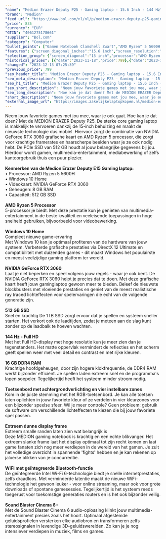 ```yaml
---
"name": "Medion Erazer Deputy P25 - Gaming laptop - 15.6 Inch - 144 Hz"
"brand": "Medion"
"feed_url": "https://www.bol.com/nl/nl/p/medion-erazer-deputy-p25-gaming-laptop-15-6-inch-144-hz/9300000065110778"
"price": 835
"currency": "EUR"
"GTIN": "4061275178661"
"supplier": "Bol.com"
"category": "Computer"
"bullet_points": ["Gamen Notebook Clamshell Zwart","AMD Ryzen™ 5 5600H 3,3 GHz","39,6 cm (15.6\") Full HD 1920 x 1080 Pixels IPS LED backlight 16:9","8 GB DDR4-SDRAM 3200 MHz 1 x 8 GB","512 GB SSD","NVIDIA GeForce RTX 3060 6 GB AMD Radeon Graphics","Wi-Fi 6 (802.11ax) Bluetooth 5.1","Lithium-Ion (Li-Ion) 4 uur 230 W","Windows 11 Home 64-bit"]
"features": {"screen_diagonal_inches":"15.6 inch","screen_resolution":"1920 x 1080 Pixels","processor_family":"AMD Ryzen™ 5","memory_size":"8 GB","memory_type":"DDR4-SDRAM","total_storage_space":"512 GB","graphics_card":"NVIDIA GeForce RTX 3060","graphics_memory_size":"6 GB","operating_system":"Windows 11 Home","width":"363 mm","depth":"258 mm","height":"26 mm","weight":"2,3 kg","purpose_laptop":"Gaming"}
"selection_group": {"screen_diagonal":"15 inch","processor":"AMD Ryzen 5","changed_price_past_3_days":true,"product_family":"ERAZER"}
"historical_prices": [{"date":"2023-11-18","price":799},{"date":"2023-12-13","price":835}]
"changed": "2023-12-13 07:25:39"
"previous_price": 799
"seo_header_title": "Medion Erazer Deputy P25 - Gaming laptop - 15.6 Inch - 144 Hz"
"seo_meta_description": "Medion Erazer Deputy P25 - Gaming laptop - 15.6 Inch - 144 Hz"
"seo_h1_title": "Medion Erazer Deputy P25 - Gaming laptop - 15.6 Inch - 144 Hz"
"seo_short_description": "Neem jouw favoriete games met jou mee, waar je ook gaat."
"seo_long_description": "Hoe kan je dat doen? Met de MEDION ERAZER Deputy P25. De sterke core gaming laptop is makkelijk te vervoeren dankzij de 15-inch behuizing en maakt de nieuwste technologie dus mobiel. Hiervoor zorgt de combinatie van NVIDIA GeForce RTX 3060 grafische kaart en AMD Ryzen 5 processor, die zorgt voor krachtige framerates en haarscherpe beelden waar je ze ook nodig hebt. De PCIe SSD van 512 GB houdt al jouw belangrijke gegevens bij jou. Hierdoor wordt gamen, multimedia-entertainment, mediabewerking of zelfs kantoorgebruik thuis een puur plezier. <br /><br /><b>Kenmerken van de Medion Erazer Deputy E15 Gaming laptop:</b><br />• Processor: AMD Ryzen 5 5600H<br />• Windows 10 Home<br />• Videokaart: NVIDIA GeForce RTX 3060<br />• Geheugen: 8 GB RAM<br />• Capaciteit: 512 GB SSD<br /><br /><b>AMD Ryzen 5 Processor</b><br />5-processor je biedt. Met deze prestatie kun je genieten van multimedia-entertainment in de beste kwaliteit en veeleisende toepassingen in hoge snelheid gebruiken, bijvoorbeeld voor videobewerking. <br /><br /><b>Windows 10 Home</b><br />Compleet nieuwe game-ervaring<br />Met Windows 10 kan je optimaal profiteren van de hardware van jouw systeem. Verbeterde grafische prestaties via DirectX 12 Ultimate en compatibiliteit met duizenden games - dit maakt Windows het populairste en meest veelzijdige gaming platform ter wereld. <br /><br /><b>NVIDIA GeForce RTX 3060</b><br />Laat je niet beperken en speel volgens jouw regels - waar je ook bent. De NVIDIA GeForce RTX 3060 helpt je precies dat te doen. Met deze grafische kaart heeft jouw gaminglaptop gewoon meer te bieden. Beleef de nieuwste blockbusters met vloeiende prestaties en geniet van de meest realistische ray traced lichteffecten voor spelervaringen die echt van de volgende generatie zijn. <br /><br /><b>512 GB SSD</b><br />Snel en krachtig De 1TB SSD zorgt ervoor dat je spellen en systeem sneller starten. Het verkort ook de laadtijden, zodat je meteen aan de slag kunt zonder op de laadbalk te hoeven wachten. <br /><br /><b>144 Hz - Full HD</b><br />Met het Full HD-display met hoge resolutie kun je meer zien dan je tegenstanders. Het matte oppervlak vermindert de reflecties en het scherm geeft spellen weer met veel detail en contrast en met rijke kleuren. <br /><br /><b>16 GB DDR4 RAM</b><br />Krachtige hoofdgeheugen, door zijn hogere klokfrequentie, de DDR4 RAM werkt bijzonder efficiënt. Je spellen laden extreem snel en de programma's lopen soepeler. Tegelijkertijd heeft het systeem minder stroom nodig. <br /><br /><b>Toetsenbord met achtergrondverlichting en vier instelbare zones</b><br />Kom in de juiste stemming met het RGB-toetsenbord. Je kan alle toetsen laten oplichten in jouw favoriete kleur of ze verdelen in vier kleurzones voor een bijzonder speelse sfeer. Wil je meer controle? Geen probleem: gebruik de software om verschillende lichteffecten te kiezen die bij jouw favoriete spel passen. <br /><br /><b>Extreem dunne display frame</b><br />Extreem smalle randen laten zien wat belangrijk is<br />Deze MEDION gaming notebook is krachtig en een echte blikvanger. Het extreem slanke frame laat het display optimaal tot zijn recht komen en laat game fanaten zich nog meer verdiepen in de wereld van het gamen. Je zult het volledige overzicht in spannende 'fights' hebben en je kan rekenen op jaloerse blikken van je concurrentie. <br /><br /><b>WiFi met geïntegreerde Bluetooth-functie</b><br />De geïntegreerde Intel Wi-Fi 6-technologie biedt je snelle internetprestaties, zelfs draadloos. Met verminderde latentie maakt de nieuwe WiFi-technologie het gewoon leuker - voor online streaming, maar ook voor grote downloads of spontane gamesessies. Tegelijkertijd is het systeem reeds toegerust voor toekomstige generaties routers en is het ook bijzonder veilig. <br /><br /><b>Sound Blaster Cinema 6+</b><br />Met de Sound Blaster Cinema 6 audio-oplossing klinkt jouw multimedia-entertainment precies zoals het hoort. Optimaal afgestemde geluidsprofielen versterken elke audiobron en transformeren zelfs stereosignalen in levendige 3D-geluidswerelden. Zo kan je je nog intensiever verdiepen in muziek, films en games."
"short_description": "Neem jouw favoriete games met jou mee, waar je ook gaat. Hoe kan je dat doen? Met de MEDION ERAZER Deputy P25. De sterke core gaming laptop is makkelijk te vervoeren dankzij de 15-inch behuizing en maakt de nieuwste technologie dus mobiel. Hiervoor zorgt de combinatie van NVIDIA GeForce RTX 3060 grafische kaart en AMD Ryzen 5 processor, die zorgt voor krachtige framerates en haarscherpe beelden waar je ze ook nodig hebt. De PCIe SSD van 512 GB houdt al jouw belangrijke gegevens bij jou. Hierdoor wordt gamen, multimedia-entertainment, mediabewerking of zelfs kantoorgebruik thuis een puur plezier. Kenmerken van de Medion Erazer Deputy E15 Gaming laptop: • Processor: AMD Ryzen 5 5600H • Windows 10 Home • Videokaart: NVIDIA GeForce RTX 3060 • Geheugen: 8 GB RAM • Capaciteit: 512 GB SSD AMD Ryzen 5 Processor 5-processor je biedt. Met deze prestatie kun je genieten van multimedia-entertainment in de beste kwaliteit en veeleisende toepassingen in hoge snelheid gebruiken, bijvoorbeeld voor videobewerking. Windows 10 Home Compleet nieuwe game-ervaring Met Windows 10 kan je optimaal profiteren van de hardware van jouw systeem. Verbeterde grafische prestaties via DirectX 12 Ultimate en compatibiliteit met duizenden games - dit maakt Windows het populairste en meest veelzijdige gaming platform ter wereld. NVIDIA GeForce RTX 3060 Laat je niet beperken en speel volgens jouw regels - waar je ook bent. De NVIDIA GeForce RTX 3060 helpt je precies dat te doen. Met deze grafische kaart heeft jouw gaminglaptop gewoon meer te bieden. Beleef de nieuwste blockbusters met vloeiende prestaties en geniet van de meest realistische ray traced lichteffecten voor spelervaringen die echt van de volgende generatie zijn. 512 GB SSD Snel en krachtig De 1TB SSD zorgt ervoor dat je spellen en systeem sneller starten. Het verkort ook de laadtijden, zodat je meteen aan de slag kunt zonder op de laadbalk te hoeven wachten. 144 Hz - Full HD Met het Full HD-display met hoge resolutie kun je meer zien dan je tegenstanders. Het matte oppervlak vermindert de reflecties en het scherm geeft spellen weer met veel detail en contrast en met rijke kleuren. 16 GB DDR4 RAM Krachtige hoofdgeheugen, door zijn hogere klokfrequentie, de DDR4 RAM werkt bijzonder efficiënt. Je spellen laden extreem snel en de programma's lopen soepeler. Tegelijkertijd heeft het systeem minder stroom nodig. Toetsenbord met achtergrondverlichting en vier instelbare zones Kom in de juiste stemming met het RGB-toetsenbord. Je kan alle toetsen laten oplichten in jouw favoriete kleur of ze verdelen in vier kleurzones voor een bijzonder speelse sfeer. Wil je meer controle? Geen probleem: gebruik de software om verschillende lichteffecten te kiezen die bij jouw favoriete spel passen. Extreem dunne display frame Extreem smalle randen laten zien wat belangrijk is Deze MEDION gaming notebook is krachtig en een echte blikvanger. Het extreem slanke frame laat het display optimaal tot zijn recht komen en laat game fanaten zich nog meer verdiepen in de wereld van het gamen. Je zult het volledige overzicht in spannende 'fights' hebben en je kan rekenen op jaloerse blikken van je concurrentie. WiFi met geïntegreerde Bluetooth-functie De geïntegreerde Intel Wi-Fi 6-technologie biedt je snelle internetprestaties, zelfs draadloos. Met verminderde latentie maakt de nieuwe WiFi-technologie het gewoon leuker - voor online streaming, maar ook voor grote downloads of spontane gamesessies. Tegelijkertijd is het systeem reeds toegerust voor toekomstige generaties routers en is het ook bijzonder veilig. Sound Blaster Cinema 6+ Met de Sound Blaster Cinema 6 audio-oplossing klinkt jouw multimedia-entertainment precies zoals het hoort. Optimaal afgestemde geluidsprofielen versterken elke audiobron en transformeren zelfs stereosignalen in levendige 3D-geluidswerelden. Zo kan je je nog intensiever verdiepen in muziek, films en games."
"external_image_url": "https://images.zakelijkelaptopkopen.nl/medion-erazer-deputy-p25-gaming-laptop-15-6-inch-144-hz.webp"
---
```


Neem jouw favoriete games met jou mee, waar je ook gaat. Hoe kan je dat doen? Met de MEDION ERAZER Deputy P25. De sterke core gaming laptop is makkelijk te vervoeren dankzij de 15-inch behuizing en maakt de nieuwste technologie dus mobiel. Hiervoor zorgt de combinatie van NVIDIA GeForce RTX 3060 grafische kaart en AMD Ryzen 5 processor, die zorgt voor krachtige framerates en haarscherpe beelden waar je ze ook nodig hebt. De PCIe SSD van 512 GB houdt al jouw belangrijke gegevens bij jou. Hierdoor wordt gamen, multimedia-entertainment, mediabewerking of zelfs kantoorgebruik thuis een puur plezier.<br /><br /><b>Kenmerken van de Medion Erazer Deputy E15 Gaming laptop:</b><br />• Processor: AMD Ryzen 5 5600H<br />• Windows 10 Home<br />• Videokaart: NVIDIA GeForce RTX 3060<br />• Geheugen: 8 GB RAM<br />• Capaciteit: 512 GB SSD<br /><br /><b>AMD Ryzen 5 Processor</b><br />5-processor je biedt. Met deze prestatie kun je genieten van multimedia-entertainment in de beste kwaliteit en veeleisende toepassingen in hoge snelheid gebruiken, bijvoorbeeld voor videobewerking.<br /><br /><b>Windows 10 Home</b><br />Compleet nieuwe game-ervaring<br />Met Windows 10 kan je optimaal profiteren van de hardware van jouw systeem. Verbeterde grafische prestaties via DirectX 12 Ultimate en compatibiliteit met duizenden games - dit maakt Windows het populairste en meest veelzijdige gaming platform ter wereld.<br /><br /><b>NVIDIA GeForce RTX 3060</b><br />Laat je niet beperken en speel volgens jouw regels - waar je ook bent. De NVIDIA GeForce RTX 3060 helpt je precies dat te doen. Met deze grafische kaart heeft jouw gaminglaptop gewoon meer te bieden. Beleef de nieuwste blockbusters met vloeiende prestaties en geniet van de meest realistische ray traced lichteffecten voor spelervaringen die echt van de volgende generatie zijn.<br /><br /><b>512 GB SSD</b><br />Snel en krachtig De 1TB SSD zorgt ervoor dat je spellen en systeem sneller starten. Het verkort ook de laadtijden, zodat je meteen aan de slag kunt zonder op de laadbalk te hoeven wachten.<br /><br /><b>144 Hz - Full HD</b><br />Met het Full HD-display met hoge resolutie kun je meer zien dan je tegenstanders. Het matte oppervlak vermindert de reflecties en het scherm geeft spellen weer met veel detail en contrast en met rijke kleuren.<br /><br /><b>16 GB DDR4 RAM</b><br />Krachtige hoofdgeheugen, door zijn hogere klokfrequentie, de DDR4 RAM werkt bijzonder efficiënt. Je spellen laden extreem snel en de programma's lopen soepeler. Tegelijkertijd heeft het systeem minder stroom nodig.<br /><br /><b>Toetsenbord met achtergrondverlichting en vier instelbare zones</b><br />Kom in de juiste stemming met het RGB-toetsenbord. Je kan alle toetsen laten oplichten in jouw favoriete kleur of ze verdelen in vier kleurzones voor een bijzonder speelse sfeer. Wil je meer controle? Geen probleem: gebruik de software om verschillende lichteffecten te kiezen die bij jouw favoriete spel passen.<br /><br /><b>Extreem dunne display frame</b><br />Extreem smalle randen laten zien wat belangrijk is<br />Deze MEDION gaming notebook is krachtig en een echte blikvanger. Het extreem slanke frame laat het display optimaal tot zijn recht komen en laat game fanaten zich nog meer verdiepen in de wereld van het gamen. Je zult het volledige overzicht in spannende 'fights' hebben en je kan rekenen op jaloerse blikken van je concurrentie.<br /><br /><b>WiFi met geïntegreerde Bluetooth-functie</b><br />De geïntegreerde Intel Wi-Fi 6-technologie biedt je snelle internetprestaties, zelfs draadloos. Met verminderde latentie maakt de nieuwe WiFi-technologie het gewoon leuker - voor online streaming, maar ook voor grote downloads of spontane gamesessies. Tegelijkertijd is het systeem reeds toegerust voor toekomstige generaties routers en is het ook bijzonder veilig.<br /><br /><b>Sound Blaster Cinema 6+</b><br />Met de Sound Blaster Cinema 6 audio-oplossing klinkt jouw multimedia-entertainment precies zoals het hoort. Optimaal afgestemde geluidsprofielen versterken elke audiobron en transformeren zelfs stereosignalen in levendige 3D-geluidswerelden. Zo kan je je nog intensiever verdiepen in muziek, films en games.